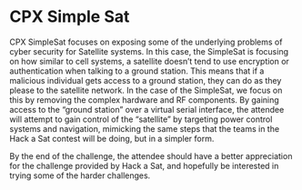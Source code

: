 # CPX Simple Sat

CPX SimpleSat focuses on exposing some of the underlying problems of cyber security for Satellite systems.  In this case, the SimpleSat is focusing on how similar to cell systems, a satellite doesn’t tend to use encryption or authentication when talking to a ground station.  This means that if a malicious individual gets access to a ground station, they can do as they please to the satellite network.  In the case of the SimpleSat, we focus on this by removing the complex hardware and RF components.  By gaining access to the “ground station” over a virtual serial interface, the attendee will attempt to gain control of the “satellite” by targeting power control systems and navigation, mimicking the same steps that the teams in the Hack a Sat contest will be doing, but in a simpler form.  

By the end of the challenge, the attendee should have a better appreciation for the challenge provided by Hack a Sat, and hopefully be  interested in trying some of the harder challenges.  
